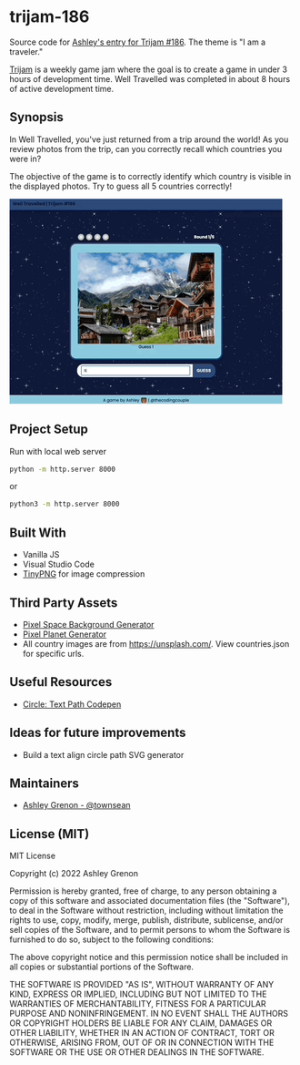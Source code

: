 # trijam-186
Source code for [Ashley's entry for Trijam #186](https://itch.io/jam/trijam-186/rate/1709080). The theme is "I am a traveler."

[Trijam](https://itch.io/jam/trijam-186) is a weekly game jam where the goal is to create a game in under 3 hours of development time. Well Travelled was completed in about 8 hours of active development time.

## Synopsis

In Well Travelled, you've just returned from a trip around the world! As you review photos from the trip, can you correctly recall which countries you were in?

The objective of the game is to correctly identify which country is visible in the displayed photos. Try to guess all 5 countries correctly!

![Well Travelled Gameplay](assets/well-travelled.gif)

## Project Setup

Run with local web server

```bash
python -m http.server 8000
```

or

```bash
python3 -m http.server 8000
```

## Built With

* Vanilla JS
* Visual Studio Code
* [TinyPNG](https://tinypng.com/) for image compression

## Third Party Assets

* [Pixel Space Background Generator](https://deep-fold.itch.io/space-background-generator)
* [Pixel Planet Generator](https://deep-fold.itch.io/pixel-planet-generator) 
* All country images are from https://unsplash.com/. View countries.json for specific urls. 

## Useful Resources

* [Circle: Text Path Codepen](https://codepen.io/tylersticka/pen/ExxjyxO)

## Ideas for future improvements

* Build a text align circle path SVG generator

## Maintainers

* [Ashley Grenon - @townsean](https://github.com/townsean)

## License (MIT)

MIT License

Copyright (c) 2022 Ashley Grenon

Permission is hereby granted, free of charge, to any person obtaining a copy
of this software and associated documentation files (the "Software"), to deal
in the Software without restriction, including without limitation the rights
to use, copy, modify, merge, publish, distribute, sublicense, and/or sell
copies of the Software, and to permit persons to whom the Software is
furnished to do so, subject to the following conditions:

The above copyright notice and this permission notice shall be included in all
copies or substantial portions of the Software.

THE SOFTWARE IS PROVIDED "AS IS", WITHOUT WARRANTY OF ANY KIND, EXPRESS OR
IMPLIED, INCLUDING BUT NOT LIMITED TO THE WARRANTIES OF MERCHANTABILITY,
FITNESS FOR A PARTICULAR PURPOSE AND NONINFRINGEMENT. IN NO EVENT SHALL THE
AUTHORS OR COPYRIGHT HOLDERS BE LIABLE FOR ANY CLAIM, DAMAGES OR OTHER
LIABILITY, WHETHER IN AN ACTION OF CONTRACT, TORT OR OTHERWISE, ARISING FROM,
OUT OF OR IN CONNECTION WITH THE SOFTWARE OR THE USE OR OTHER DEALINGS IN THE
SOFTWARE.
